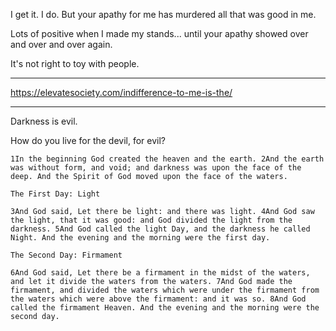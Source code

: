 
I get it. I do. But your apathy for me has murdered all that was good in me.

Lots of positive when I made my stands... until your apathy showed over and over and over again.

It's not right to toy with people.

---

https://elevatesociety.com/indifference-to-me-is-the/

---

Darkness is evil.

How do you live for the devil, for evil?


```
1In the beginning God created the heaven and the earth. 2And the earth was without form, and void; and darkness was upon the face of the deep. And the Spirit of God moved upon the face of the waters.

The First Day: Light

3And God said, Let there be light: and there was light. 4And God saw the light, that it was good: and God divided the light from the darkness. 5And God called the light Day, and the darkness he called Night. And the evening and the morning were the first day.

The Second Day: Firmament

6And God said, Let there be a firmament in the midst of the waters, and let it divide the waters from the waters. 7And God made the firmament, and divided the waters which were under the firmament from the waters which were above the firmament: and it was so. 8And God called the firmament Heaven. And the evening and the morning were the second day.
```
